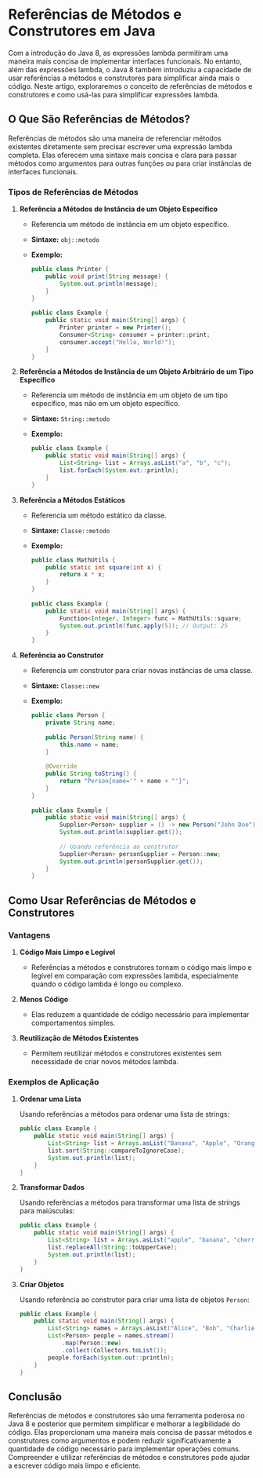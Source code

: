 # Referências de Métodos e Construtores em Java

Com a introdução do Java 8, as expressões lambda permitiram uma maneira mais concisa de implementar interfaces
funcionais. No entanto, além das expressões lambda, o Java 8 também introduziu a capacidade de usar referências a
métodos e construtores para simplificar ainda mais o código. Neste artigo, exploraremos o conceito de referências de
métodos e construtores e como usá-las para simplificar expressões lambda.

## O Que São Referências de Métodos?

Referências de métodos são uma maneira de referenciar métodos existentes diretamente sem precisar escrever uma expressão
lambda completa. Elas oferecem uma sintaxe mais concisa e clara para passar métodos como argumentos para outras funções
ou para criar instâncias de interfaces funcionais.

### Tipos de Referências de Métodos

1. **Referência a Métodos de Instância de um Objeto Específico**
    - Referencia um método de instância em um objeto específico.
    - **Sintaxe:** `obj::metodo`
    - **Exemplo:**

      ```java
      public class Printer {
          public void print(String message) {
              System.out.println(message);
          }
      }
 
      public class Example {
          public static void main(String[] args) {
              Printer printer = new Printer();
              Consumer<String> consumer = printer::print;
              consumer.accept("Hello, World!");
          }
      }
      ```

2. **Referência a Métodos de Instância de um Objeto Arbitrário de um Tipo Específico**
    - Referencia um método de instância em um objeto de um tipo específico, mas não em um objeto específico.
    - **Sintaxe:** `String::metodo`
    - **Exemplo:**

      ```java
      public class Example {
          public static void main(String[] args) {
              List<String> list = Arrays.asList("a", "b", "c");
              list.forEach(System.out::println);
          }
      }
      ```

3. **Referência a Métodos Estáticos**
    - Referencia um método estático da classe.
    - **Sintaxe:** `Classe::metodo`
    - **Exemplo:**

      ```java
      public class MathUtils {
          public static int square(int x) {
              return x * x;
          }
      }
 
      public class Example {
          public static void main(String[] args) {
              Function<Integer, Integer> func = MathUtils::square;
              System.out.println(func.apply(5)); // Output: 25
          }
      }
      ```

4. **Referência ao Construtor**
    - Referencia um construtor para criar novas instâncias de uma classe.
    - **Sintaxe:** `Classe::new`
    - **Exemplo:**

      ```java
      public class Person {
          private String name;
 
          public Person(String name) {
              this.name = name;
          }
 
          @Override
          public String toString() {
              return "Person{name='" + name + "'}";
          }
      }
 
      public class Example {
          public static void main(String[] args) {
              Supplier<Person> supplier = () -> new Person("John Doe");
              System.out.println(supplier.get());
 
              // Usando referência ao construtor
              Supplier<Person> personSupplier = Person::new;
              System.out.println(personSupplier.get());
          }
      }
      ```

## Como Usar Referências de Métodos e Construtores

### Vantagens

1. **Código Mais Limpo e Legível**
    - Referências a métodos e construtores tornam o código mais limpo e legível em comparação com expressões lambda,
      especialmente quando o código lambda é longo ou complexo.

2. **Menos Código**
    - Elas reduzem a quantidade de código necessário para implementar comportamentos simples.

3. **Reutilização de Métodos Existentes**
    - Permitem reutilizar métodos e construtores existentes sem necessidade de criar novos métodos lambda.

### Exemplos de Aplicação

1. **Ordenar uma Lista**

   Usando referências a métodos para ordenar uma lista de strings:

   ```java
   public class Example {
       public static void main(String[] args) {
           List<String> list = Arrays.asList("Banana", "Apple", "Orange");
           list.sort(String::compareToIgnoreCase);
           System.out.println(list);
       }
   }
   ```

2. **Transformar Dados**

   Usando referências a métodos para transformar uma lista de strings para maiúsculas:

   ```java
   public class Example {
       public static void main(String[] args) {
           List<String> list = Arrays.asList("apple", "banana", "cherry");
           list.replaceAll(String::toUpperCase);
           System.out.println(list);
       }
   }
   ```

3. **Criar Objetos**

   Usando referência ao construtor para criar uma lista de objetos `Person`:

   ```java
   public class Example {
       public static void main(String[] args) {
           List<String> names = Arrays.asList("Alice", "Bob", "Charlie");
           List<Person> people = names.stream()
               .map(Person::new)
               .collect(Collectors.toList());
           people.forEach(System.out::println);
       }
   }
   ```

## Conclusão

Referências de métodos e construtores são uma ferramenta poderosa no Java 8 e posterior que permitem simplificar e
melhorar a legibilidade do código. Elas proporcionam uma maneira mais concisa de passar métodos e construtores como
argumentos e podem reduzir significativamente a quantidade de código necessário para implementar operações comuns.
Compreender e utilizar referências de métodos e construtores pode ajudar a escrever código mais limpo e eficiente.